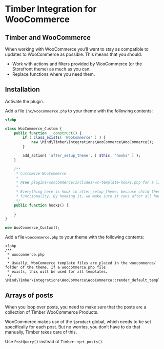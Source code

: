 # Timber Integration for WooCommerce

## Timber and WooCommerce

When working with WooCommerce you’ll want to stay as compatible to updates to WooCommerce as possible. This means that you should:

- Work with actions and filters provided by WooCommerce (or the Storefront theme) as much as you can.
- Replace functions where you need them.

## Installation

Activate the plugin.

Add a file `inc/woocommerce.php` to your theme with the following contents:

```php
<?php

class WooCommerce_Custom {
    public function __construct() {
        if ( class_exists( 'WooCommerce' ) ) {
            new \Mind\Timber\Integrations\WooCommerce\WooCommerce();
        }

        add_action( 'after_setup_theme', [ $this, 'hooks' ] );
    }

    /**
     * Customize WooCommerce
     *
     * @see plugins/woocommerce/includes/wc-template-hooks.php for a list of actions.
     *
     * Everything here is hook to after_setup_theme, because child theme functionality runs before parent theme
     * functionality. By hooking it, we make sure it runs after all hooks in the parent theme were registered.
     */
    public function hooks() {
       
    }
}

new WooCommerce_Custom();
```

Add a file `woocommerce.php` to your theme with the following contents:

```
<?php
/**
 * woocommerce.php
 *
 * Usually, WooCommerce template files are placed in the woocommerce/ folder of the theme. If a woocommerce.php file
 * exists, this will be used for all templates.
 */
\Mind\Timber\Integrations\WooCommerce\WooCommerce::render_default_template();

```

## Arrays of posts

When you loop over posts, you need to make sure that the posts are a collection of Timber WooCommerce Products.

WooCommerce makes use of the `$product` global, which needs to be set specifically for each post. But no worries, you don’t have to do that manually, Timber takes care of this.

Use `PostQuery()` instead of `Timber::get_posts()`.
